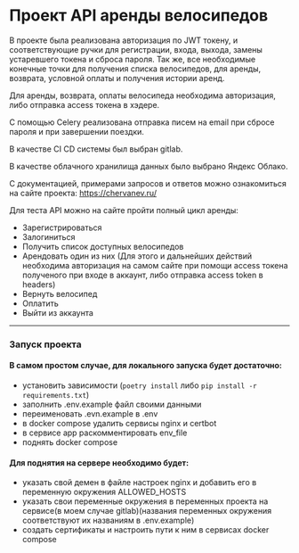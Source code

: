 # Проект API аренды велосипедов

В проекте была реализована авторизация по JWT токену, и соответствующие ручки для регистрации, входа, выхода, замены устаревшего токена и сброса пароля.
Так же, все необходимые конечные точки для получения списка велосипедов, для аренды, возврата, условной оплаты и получения истории аренд.

Для аренды, возврата, оплаты велосипеда необходима авторизация, либо отправка access токена в хэдере.

С помощью Celery реализована отправка писем на email при сбросе пароля и при завершении поездки.

В качестве CI CD системы был выбран gitlab.

В качестве облачного хранилища данных было выбрано Яндекс Облако.

С документацией, примерами запросов и ответов можно ознакомиться на сайте проекта: https://chervanev.ru/

Для теста API можно на сайте пройти полный цикл аренды: 
- Зарегистрироваться
- Залогиниться
- Получить список доступных велосипедов
- Арендовать один из них (Для этого и дальнейших действий необходима авторизация на самом сайте при помощи access токена полученого при входе в аккаунт, либо отправка access token в headers)
- Вернуть велосипед
- Оплатить
- Выйти из аккаунта

---

### Запуск проекта

#### В самом простом случае, для локального запуска будет достаточно:
- установить зависимости (`poetry install` либо `pip install -r requirements.txt`)
- заполнить .env.example файл своими данными
- переименовать .evn.example в .env
- в docker compose удалить сервисы nginx и certbot 
- в сервисе app раскомментировать env_file
- поднять docker compose


#### Для поднятия на сервере необходимо будет:
- указать свой демен в файле настроек nginx и добавить его в переменную окружения ALLOWED_HOSTS
- указать свои переменные окружения в переменных проекта на сервисе(в моем случае gitlab)(названия переменных окружения соответствуют их названиям в .env.example)
- создать сертификаты и настроить пути к ним в сервисах docker compose